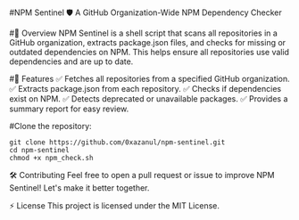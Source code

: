 #NPM Sentinel 🛡️
A GitHub Organization-Wide NPM Dependency Checker

#📌 Overview
NPM Sentinel is a shell script that scans all repositories in a GitHub organization, extracts package.json files, and checks for missing or outdated dependencies on NPM. This helps ensure all repositories use valid dependencies and are up to date.

#🚀 Features
✅ Fetches all repositories from a specified GitHub organization.
✅ Extracts package.json from each repository.
✅ Checks if dependencies exist on NPM.
✅ Detects deprecated or unavailable packages.
✅ Provides a summary report for easy review.



#Clone the repository:

```
git clone https://github.com/0xazanul/npm-sentinel.git
cd npm-sentinel
chmod +x npm_check.sh
```



🛠️ Contributing
Feel free to open a pull request or issue to improve NPM Sentinel! Let's make it better together.

⚡ License
This project is licensed under the MIT License.

